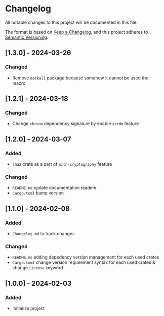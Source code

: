 # Changelog

All notable changes to this project will be documented in this file.

The format is based on [Keep a Changelog](https://keepachangelog.com/en/1.1.0/),
and this project adheres to [Semantic Versioning](https://semver.org/spec/v2.0.0.html).

## [1.3.0] - 2024-03-26

### Changed

- Remove `mockall` package because somehow it cannot be used the macro

## [1.2.1] - 2024-03-18

### Changed

- Change `chrono` dependency signature by enable `serde` feature 

## [1.2.0] - 2024-03-07

### Added

- `sha2` crate as a part of `with-cryptography` feature

### Changed

- `README.md` update documentation readme
- `Cargo.toml` bump version

## [1.1.0] - 2024-02-08

### Added

- `Changelog.md` to track changes

### Changed

- `README.md` adding depedency version management for each used crates
- `Cargo.toml` change version requirement syntax for each used crates & change `license` keyword

## [1.0.0] - 2024-02-03

### Added 

- Initialize project